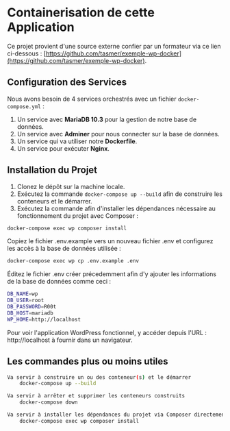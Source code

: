 # Containerisation de cette Application

Ce projet provient d'une source externe confier par un formateur via ce lien ci-dessous : [https://github.com/tasmer/exemple-wp-docker](https://github.com/tasmer/exemple-wp-docker).

## Configuration des Services

Nous avons besoin de 4 services orchestrés avec un fichier `docker-compose.yml` :

1. Un service avec **MariaDB 10.3** pour la gestion de notre base de données.
2. Un service avec **Adminer** pour nous connecter sur la base de données.
3. Un service qui va utiliser notre **Dockerfile**.
4. Un service pour exécuter **Nginx**.

## Installation du Projet

1. Clonez le dépôt sur la machine locale.
2. Exécutez la commande `docker-compose up --build` afin de construire les conteneurs et le démarrer.
3. Exécutez la commande afin d'installer les dépendances nécessaire au fonctionnement du projet avec Composer :

```bash
docker-compose exec wp composer install
```

Copiez le fichier .env.example vers un nouveau fichier .env et configurez les accès à la base de données utilisée :

```bash
docker-compose exec wp cp .env.example .env
```

Éditez le fichier .env créer précedemment afin d'y ajouter les informations de la base de données comme ceci :

```bash
DB_NAME=wp
DB_USER=root
DB_PASSWORD=R00t
DB_HOST=mariadb
WP_HOME=http://localhost
```

Pour voir l'application WordPress fonctionnel, y accéder depuis l'URL : http://localhost à fournir dans un navigateur.

## Les commandes plus ou moins utiles

```bash
Va servir à construire un ou des conteneur(s) et le démarrer
    docker-compose up --build

Va servir à arrêter et supprimer les conteneurs construits
    docker-compose down

Va servir à installer les dépendances du projet via Composer directement.   
    docker-compose exec wp composer install
```

